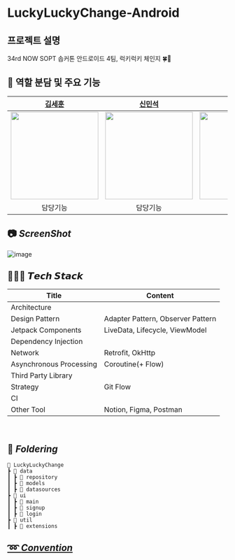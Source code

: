 # LuckyLuckyChange-Android
## 프로젝트 설명 
34rd NOW SOPT 솝커톤 안드로이드 4팀, 럭키럭키 체인지 🍀🌟


## 👋 역할 분담 및 주요 기능
| [김세훈]([https://github.com/0se0](https://github.com/2hyunjinn)) | [신민석](https://github.com/2hyunjinn) | [김아린]([https://github.com/cacaocoffee](https://github.com/2hyunjinn)) | [이현진]([https://github.com/cacaocoffee](https://github.com/2hyunjinn)) |
| :--------: | :--------: | :--------: | :--------: |
| <img src="https://github.com/NOW-SOPT-APP1-YeogiEottae/YeogiEottae-Android/assets/121383083/2916ad6f-1e3a-4669-9264-46178cd47fef" width="200px"  height="200dp">  | <img src="https://github.com/NOW-SOPT-APP1-YeogiEottae/YeogiEottae-Android/assets/121383083/cf1c398d-3bd8-4a4a-ab5f-ffd6ac68c5d3" width="200px" height="200dp"> | <img src="https://github.com/NOW-SOPT-APP1-YeogiEottae/YeogiEottae-Android/assets/121383083/9eba37d8-73b0-48e4-ae8f-1ec86fb34a2a" width="200px" height="200dp"> | <img src="https://github.com/2hyunjinn/2hyunjinn/assets/95455569/6b6a33a0-d215-4b7c-a519-0c0958cd6473" width="200px" height="200dp">
| 담당기능 | 담당기능 | 담당기능 | 

## 📷 *****ScreenShot*****

![image](https://github.com/2hyunjinn/2hyunjinn/assets/95455569/6b6a33a0-d215-4b7c-a519-0c0958cd6473)

## 👩🏻‍💻 ***𝙏𝙚𝙘𝙝 𝙎𝙩𝙖𝙘𝙠***

| Title | Content |
| --- | --- |
| Architecture |  |
| Design Pattern | Adapter Pattern, Observer Pattern |
| Jetpack Components | LiveData, Lifecycle, ViewModel |
| Dependency Injection |  |
| Network | Retrofit, OkHttp |
| Asynchronous Processing | Coroutine(+ Flow) |
| Third Party Library |  |
| Strategy | Git Flow |
| CI | |
| Other Tool | Notion, Figma, Postman |

<br>



## 📁 *****Foldering*****
```
📂 LuckyLuckyChange
┣ 📂 data
┃ ┣ 📂 repository
┃ ┣ 📂 models
┃ ┣ 📂 datasources
┣ 📂 ui
┃ ┣ 📂 main
┃ ┣ 📂 signup
┃ ┣ 📂 login
┣ 📂 util
┃ ┣ 📂 extensions
```

## [➿ *****Convention*****]( https://www.notion.so/sopt-official/36f7383d8caf48ee913b65dc2fa507da )
